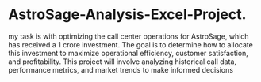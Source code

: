 # AstroSage-Analysis-Excel-Project.
my task is with optimizing the call center operations for AstroSage, which has received a 1 crore investment. The goal is to determine how to allocate this investment to maximize operational efficiency, customer satisfaction, and profitability. This project will involve analyzing historical call data, performance metrics, and market trends to make informed decisions

